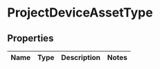 
# ProjectDeviceAssetType

## Properties
| Name | Type | Description | Notes |
| ------------ | ------------- | ------------- | ------------- |



